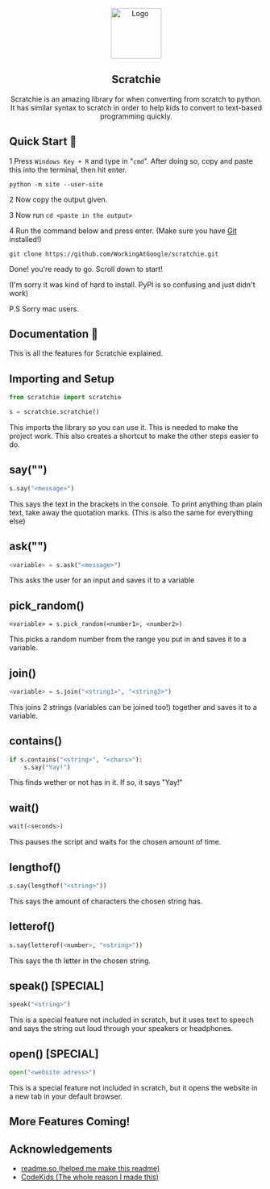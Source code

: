 
<p align="center">
 <img width="100px" src="https://i.imgur.com/O1T3CrC.png" align="center" alt="Logo" />


<h2 align="center">Scratchie</h2>
<p align="center">Scratchie is an amazing library for when converting from scratch to python. It has similar syntax to scratch in order to help kids to convert to text-based programming quickly.</p>


## Quick Start 🏁

1 Press ```Windows Key + R``` and type in "```cmd```". After doing so, copy and paste this into the terminal, then hit enter.

```
python -m site --user-site
```

2 Now copy the output given.

3 Now run ```cd <paste in the output>```

4 Run the command below and press enter. 
(Make sure you have [Git](https://git-scm.com/downloads) installed!)
```
git clone https://github.com/WorkingAtGoogle/scratchie.git
```
Done! you're ready to go. Scroll down to start!

(I'm sorry it was kind of hard to install. PyPI is so confusing and just didn't work)

P.S Sorry mac users.



## Documentation 📜

This is all the features for Scratchie explained.


## Importing and Setup
```python
from scratchie import scratchie

s = scratchie.scratchie()
```
This imports the library so you can use it. This is needed to make the project work. This also creates a shortcut to make the other steps easier to do.

## say("")

```python
s.say("<message>")
```

This says the text in the brackets in the console.
To print anything than plain text, take away the quotation marks. (This is also the same for everything else)

## ask("")
```python
<variable> = s.ask("<message>")
```
This asks the user for an input and saves it to a variable

## pick_random()
```pyhon
<variable> = s.pick_random(<number1>, <number2>)
```
This picks a random number from the range you put in and saves it to a variable.

## join()
```python
<variable> = s.join("<string1>", "<string2>")
```
This joins 2 strings (variables can be joined too!) together and saves it to a variable.

## contains()
```python
if s.contains("<string>", "<chars>"):
    s.say("Yay!")
```
This finds wether or not <string> has <chars> in it. If so, it says "Yay!"

## wait()
```python
wait(<seconds>)
```
This pauses the script and waits for the chosen amount of time.

## lengthof()
```python
s.say(lengthof("<string>"))
```
This says the amount of characters the chosen string has.

## letterof()
```python
s.say(letterof(<number>, "<string>"))
```
This says the <number>th letter in the chosen string.

## speak()     [SPECIAL]
```python
speak("<string>")
```
This is a special feature not included in scratch, but it uses text to speech and says the string out loud through your speakers or headphones.

## open() [SPECIAL]
```python
open("<website adress>")
```
This is a special feature not included in scratch, but it opens the website in a new tab in your default browser.

## More Features Coming! 
## Acknowledgements

 - [readme.so (helped me make this readme)](https://readme.so)
 - [CodeKids (The whole reason I made this)](https://codekids.com.au)


